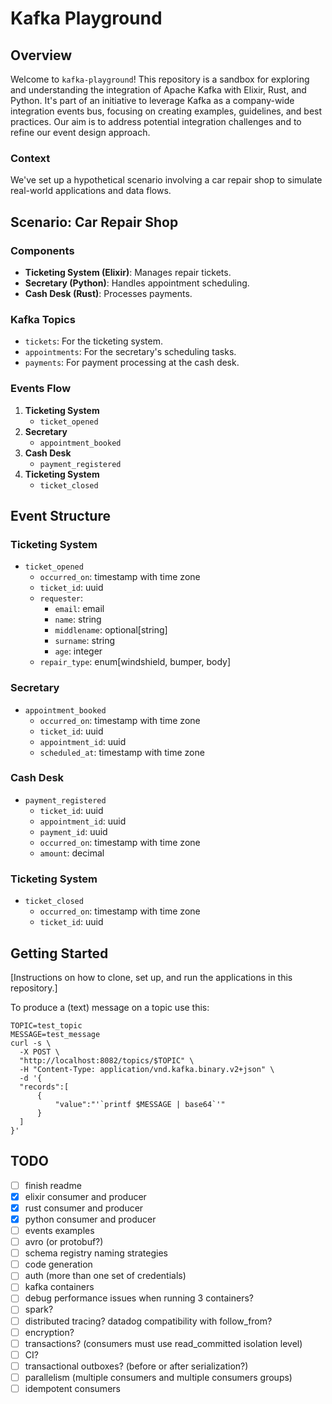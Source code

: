 # Kafka Playground

## Overview
Welcome to `kafka-playground`! This repository is a sandbox for exploring and understanding the integration of Apache Kafka with Elixir, Rust, and Python. It's part of an initiative to leverage Kafka as a company-wide integration events bus, focusing on creating examples, guidelines, and best practices. Our aim is to address potential integration challenges and to refine our event design approach.

### Context
We've set up a hypothetical scenario involving a car repair shop to simulate real-world applications and data flows.

## Scenario: Car Repair Shop

### Components
- **Ticketing System (Elixir)**: Manages repair tickets.
- **Secretary (Python)**: Handles appointment scheduling.
- **Cash Desk (Rust)**: Processes payments.

### Kafka Topics
- `tickets`: For the ticketing system.
- `appointments`: For the secretary's scheduling tasks.
- `payments`: For payment processing at the cash desk.

### Events Flow
1. **Ticketing System**
   - `ticket_opened`
2. **Secretary**
   - `appointment_booked`
3. **Cash Desk**
   - `payment_registered`
4. **Ticketing System**
   - `ticket_closed`

## Event Structure

### Ticketing System
- `ticket_opened`
  - `occurred_on`: timestamp with time zone
  - `ticket_id`: uuid
  - `requester`:
    - `email`: email
    - `name`: string
    - `middlename`: optional[string]
    - `surname`: string
    - `age`: integer
  - `repair_type`: enum[windshield, bumper, body]

### Secretary
- `appointment_booked`
  - `occurred_on`: timestamp with time zone
  - `ticket_id`: uuid
  - `appointment_id`: uuid
  - `scheduled_at`: timestamp with time zone

### Cash Desk
- `payment_registered`
  - `ticket_id`: uuid
  - `appointment_id`: uuid
  - `payment_id`: uuid
  - `occurred_on`: timestamp with time zone
  - `amount`: decimal

### Ticketing System
- `ticket_closed`
  - `occurred_on`: timestamp with time zone
  - `ticket_id`: uuid

## Getting Started

[Instructions on how to clone, set up, and run the applications in this repository.]

To produce a (text) message on a topic use this:

```shell
TOPIC=test_topic
MESSAGE=test_message
curl -s \
  -X POST \
  "http://localhost:8082/topics/$TOPIC" \
  -H "Content-Type: application/vnd.kafka.binary.v2+json" \
  -d '{
  "records":[
      {
          "value":"'`printf $MESSAGE | base64`'"
      }
  ]
}'
```

## TODO
- [ ] finish readme
- [x] elixir consumer and producer
- [x] rust consumer and producer
- [x] python consumer and producer
- [ ] events examples
- [ ] avro (or protobuf?)
- [ ] schema registry naming strategies
- [ ] code generation
- [ ] auth (more than one set of credentials)
- [ ] kafka containers
- [ ] debug performance issues when running 3 containers?
- [ ] spark?
- [ ] distributed tracing? datadog compatibility with follow_from?
- [ ] encryption?
- [ ] transactions? (consumers must use read_committed isolation level)
- [ ] CI?
- [ ] transactional outboxes? (before or after serialization?)
- [ ] parallelism (multiple consumers and multiple consumers groups)
- [ ] idempotent consumers
